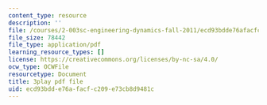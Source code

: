 ```yaml
---
content_type: resource
description: ''
file: /courses/2-003sc-engineering-dynamics-fall-2011/ecd93bdde76afacfc209e73cb8d9481c_wERH7LtoUuE.pdf
file_size: 78442
file_type: application/pdf
learning_resource_types: []
license: https://creativecommons.org/licenses/by-nc-sa/4.0/
ocw_type: OCWFile
resourcetype: Document
title: 3play pdf file
uid: ecd93bdd-e76a-facf-c209-e73cb8d9481c
---
```

